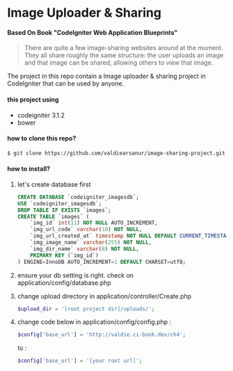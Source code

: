 # Image Uploader & Sharing
#### Based On Book "CodeIgniter Web Application Blueprints"

> There are quite a few image-sharing websites around at the moment. They all share roughly the same structure: the user uploads an image and that image can be shared, allowing others to view that image.

The project in this repo contain a Image uploader & sharing project in CodeIgniter that can be used by anyone.

#### this project using
- codeigniter 3.1.2
- bower

#### how to clone this repo?
```sh
$ git clone https://github.com/valdiearsanur/image-sharing-project.git
```

#### how to install?
1. let's create database first
    ```sql
    CREATE DATABASE `codeigniter_imagesdb`;
    USE `codeigniter_imagesdb`;
    DROP TABLE IF EXISTS `images`;
    CREATE TABLE `images` (
        `img_id` int(11) NOT NULL AUTO_INCREMENT,
        `img_url_code` varchar(10) NOT NULL,
        `img_url_created_at` timestamp NOT NULL DEFAULT CURRENT_TIMESTAMP,
        `img_image_name` varchar(255) NOT NULL,
        `img_dir_name` varchar(8) NOT NULL,
        PRIMARY KEY (`img_id`)
    ) ENGINE=InnoDB AUTO_INCREMENT=1 DEFAULT CHARSET=utf8;
    ```

2. ensure your db setting is right. check on application/config/database.php

3. change upload directory in application/controller/Create.php
    ```php
    $upload_dir = '[root project dir]/uploads/';
    ```

4. change code below in application/config/config.php :
    ```php
    $config['base_url'] = 'http://valdie.ci-book.dev/ch4';
    ```
    to :
    ```php
    $config['base_url'] = '[your root url]';
    ```